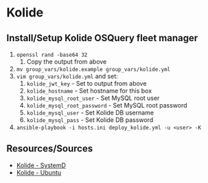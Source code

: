 # Kolide

## Install/Setup Kolide OSQuery fleet manager
1. `openssl rand -base64 32`
    1. Copy the output from above
1. `mv group_vars/kolide.example group_vars/kolide.yml`
1. `vim group_vars/kolide.yml` and set:
    1. `kolide_jwt_key` - Set to output from above
    1. `kolide_hostname` - Set hostname for this box
    1. `kolide_mysql_root_user` - Set MySQL root user
    1. `kolide_mysql_root_password` - Set MySQL root password
    1. `kolide_mysql_user` - Set Kolide DB username
    1. `kolide_mysql_pass` - Set Kolide DB password
1. `ansible-playbook -i hosts.ini deploy_kolide.yml -u <user> -K`

## Resources/Sources
* [Kolide - SystemD](https://github.com/kolide/fleet/blob/master/docs/infrastructure/systemd.md)
* [Kolide - Ubuntu](https://github.com/kolide/fleet/blob/master/docs/infrastructure/fleet-on-ubuntu.md)